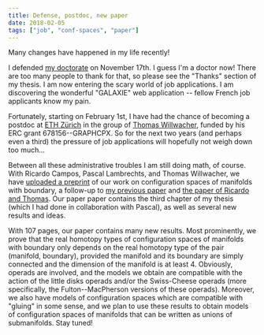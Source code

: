 ```yaml
---
title: Defense, postdoc, new paper
date: 2018-02-05
tags: ["job", "conf-spaces", "paper"]
---
```


Many changes have happened in my life recently!

I defended [my doctorate](/research/thesis) on November 17th.
I guess I'm a doctor now!
There are too many people to thank for that, so please see the "Thanks" section of my thesis.
I am now entering the scary world of job applications.
I am discovering the wonderful "GALAXIE" web application -- fellow French job applicants know my pain.


Fortunately, starting on February 1st, I have had the chance of becoming a postdoc at [ETH Zürich](https://ethz.ch) in the group of [Thomas Willwacher](https://people.math.ethz.ch/~wilthoma/), funded by his ERC grant 678156--GRAPHCPX.
So for the next two years (and perhaps even a third) the pressure of job applications will hopefully not weigh down too much...

Between all these administrative troubles I am still doing math, of course.
With Ricardo Campos, Pascal Lambrechts, and Thomas Willwacher, we have [uploaded a preprint](/research/config-boundary) of our work on configuration spaces of manifolds with boundary, a follow-up to [my previous paper](/research/ls-model) and [the paper of Ricardo and Thomas](https://arxiv.org/abs/1604.02043).
Our paper paper contains the third chapter of my thesis (which I had done in collaboration with Pascal), as well as several new results and ideas.

With 107 pages, our paper contains many new results.
Most prominently, we prove that the real homotopy types of configuration spaces of manifolds with boundary only depends on the real homotopy type of the pair (manifold, boundary), provided the manifold and its boundary are simply connected and the dimension of the manifold is at least 4.
Obviously, operads are involved, and the models we obtain are compatible with the action of the little disks operads and/or the Swiss-Cheese operads (more specifically, the Fulton--MacPherson versions of these operads).
Moreover, we also have models of configuration spaces which are compatible with "gluing" in some sense, and we plan to use these results to obtain models of configuration spaces of manifolds that can be written as unions of submanifolds.
Stay tuned!
